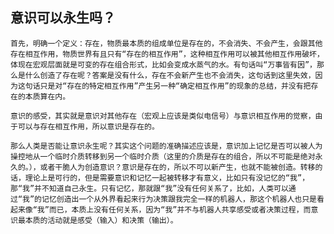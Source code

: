 ## 意识可以永生吗？

    首先，明确一个定义：存在，物质最本质的组成单位是存在的，不会消失、不会产生，会跟其他存在相互作用，物质世界有且只有“存在的相互作用”，这种相互作用可以被其他相互作用破坏，体现在宏观层面就是可变的存在组合形式，比如会变成水蒸气的水。有句话叫“万事皆有因”，那么是什么创造了存在呢？答案是没有什么，存在不会新产生也不会消失，这句话到这里失效，因为这句话只是对“存在的特定相互作用”产生另一种“确定相互作用”的现象的总结，并没有把存在的本质算在内。

    意识的感受，其实就是意识对其他存在（宏观上应该是类似电信号）与意识相互作用的觉察，由于可以与存在相互作用，所以意识是存在的。

    那么人类是否能让意识永生呢？其实这个问题的准确描述应该是，意识加上记忆是否可以被人为操控地从一个临时介质转移到另一个临时介质（这里的介质是存在的组合，所以不可能是绝对永久的。），或者干脆人为创造意识？意识是存在的，所以不可以新产生，也就不能被创造。转移的话，理论上是可行的，但是需要意识和记忆一起被转移才有意义，比如只有没记忆的“我”，那“我”并不知道自己永生。只有记忆，那就跟“我”没有任何关系了，比如，人类可以通过“我”的记忆创造出一个从外界看起来行为决策跟我完全一样的机器人，那这个机器人也只是看起来像“我”而已，本质上没有任何关系，因为“我”并不与机器人共享感受或者决策过程，而意识最本质的活动就是感受（输入）和决策（输出）。
